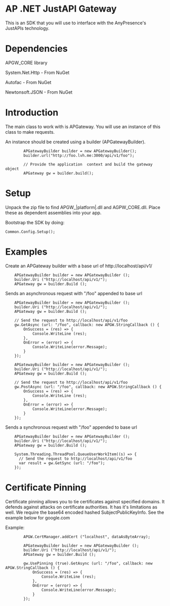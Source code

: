 AP .NET JustAPI Gateway
===========

This is an SDK that you will use to interface with the AnyPresence's JustAPIs technology.


Dependencies
===========

APGW_CORE library

System.Net.Http - From NuGet

Autofac - From NuGet

Newtonsoft.JSON - From NuGet


Introduction
==========


The main class to work with is APGateway. You will use an instance of this class to make requests.

An instance should be created using a builder (APGatewayBuilder). 

```
        APGatewayBuilder builder = new APGatewayBuilder();
        builder.url("http://foo.lvh.me:3000/api/v1/foo");

        // Provide the application  context and build the gateway object
        APGateway gw = builder.build();
```        


Setup
===========

Unpack the zip file to find APGW_|platform|.dll and AGPW_CORE.dll. Place these as dependent assemblies into your app.

Bootstrap the SDK by doing:

```
Common.Config.Setup();
```

Examples
===========

Create an APGateway builder with a base url of http://localhost/api/v1/

```
    APGatewayBuilder builder = new APGatewayBuilder ();
    builder.Uri ("http://localhost/api/v1/");
    APGateway gw = builder.Build ();
```


Sends an asynchronous request with "/foo" appended to base url

```
    APGatewayBuilder builder = new APGatewayBuilder ();
    builder.Uri ("http://localhost/api/v1/");
    APGateway gw = builder.Build ();

    // Send the request to http://localhost/api/v1/foo
    gw.GetAsync (url: "/foo", callback: new APGW.StringCallback () {
        OnSuccess = (res) => {
            Console.WriteLine (res);
        },                 
        OnError = (error) => {
            Console.WriteLine(error.Message);
        }   
    });
```

```
    APGatewayBuilder builder = new APGatewayBuilder ();
    builder.Uri ("http://localhost/api/v1/");
    APGateway gw = builder.Build ();

    // Send the request to http://localhost/api/v1/foo
    gw.PostAsync (url: "/foo", callback: new APGW.StringCallback () {
        OnSuccess = (res) => {
            Console.WriteLine (res);
        },                 
        OnError = (error) => {
            Console.WriteLine(error.Message);
        }   
    });
```

Sends a synchronous request with "/foo" appended to base url

```
    APGatewayBuilder builder = new APGatewayBuilder ();
    builder.Uri ("http://localhost/api/v1/");
    APGateway gw = builder.Build ();

    System.Threading.ThreadPool.QueueUserWorkItem((s) => {
      // Send the request to http://localhost/api/v1/foo
      var result = gw.GetSync (url: "/foo");
    });
```

Certificate Pinning
===========


Certificate pinning allows you to tie certificates against specified domains. It defends against attacks on certificate authorities.
It has it's limitations as well. We require the base64 encoded hashed SubjectPublicKeyInfo. See the example below for google.com

Example:
```
        APGW.CertManager.addCert ("localhost", dataAsByteArray);

        APGatewayBuilder builder = new APGatewayBuilder ();
        builder.Uri ("http://localhost/api/v1/");
        APGateway gw = builder.Build ();

        gw.UsePinning (true).GetAsync (url: "/foo", callback: new APGW.StringCallback () {
            OnSuccess = (res) => {
                Console.WriteLine (res);
            },                 
            OnError = (error) => {
                Console.WriteLine(error.Message);
            }   
        });

```
